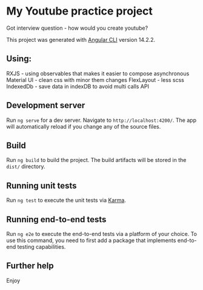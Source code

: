 # My Youtube practice project

Got interview question - how would you create youtube?

This project was generated with [Angular CLI](https://github.com/angular/angular-cli) version 14.2.2.

## Using:

RXJS - using observables that makes it easier to compose asynchronous
Material UI - clean css with minor them changes
FlexLayout - less scss
IndexedDb - save data in indexDB to avoid multi calls API

## Development server

Run `ng serve` for a dev server. Navigate to `http://localhost:4200/`. The app will automatically reload if you change any of the source files.

## Build

Run `ng build` to build the project. The build artifacts will be stored in the `dist/` directory.

## Running unit tests

Run `ng test` to execute the unit tests via [Karma](https://karma-runner.github.io).

## Running end-to-end tests

Run `ng e2e` to execute the end-to-end tests via a platform of your choice. To use this command, you need to first add a package that implements end-to-end testing capabilities.

## Further help

Enjoy
